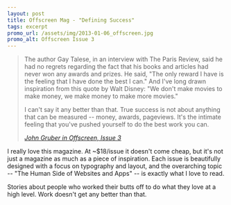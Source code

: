 ```yaml
---
layout: post
title: Offscreen Mag - "Defining Success"
tags: excerpt
promo_url: /assets/img/2013-01-06_offscreen.jpg
promo_alt: Offscreen Issue 3
---
```


> The author Gay Talese, in an interview with The Paris Review, said he had no regrets regarding the fact that his books and articles had never won any awards and prizes. He said, "The only reward I have is the feeling that I have done the best I can."  And I've long drawn inspiration from this quote by Walt Disney: "We don't make movies to make money, we make money to make more movies."
>
> I can't say it any better than that.  True success is not about anything that can be measured -- money, awards, pageviews.  It's the intimate feeling that you've pushed yourself to do the best work you can.
>
> <footer><cite><a href="http://www.offscreenmag.com/issue3/">John Gruber in Offscreen, Issue 3</a></cite></footer>

I really love this magazine. At ~$18/issue it doesn't come cheap, but it's not just a magazine as much as a piece of inspiration.  Each issue is beautifully designed with a focus on typography and layout, and the overarching topic -- "The Human Side of Websites and Apps" -- is exactly what I love to read.

Stories about people who worked their butts off to do what they love at a high level.  Work doesn't get any better than that.
